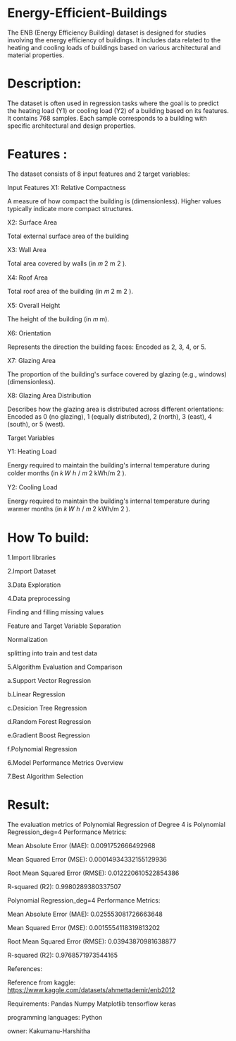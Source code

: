# Energy-Efficient-Buildings

The ENB (Energy Efficiency Building) dataset is designed for studies involving the energy efficiency of buildings. It includes data related to the heating and cooling loads of buildings based on various architectural and material properties.

# Description:
The dataset is often used in regression tasks where the goal is to predict the heating load (Y1) or cooling load (Y2) of a building based on its features.
It contains 768 samples.
Each sample corresponds to a building with specific architectural and design properties.
# Features :
The dataset consists of 8 input features and 2 target variables:

Input Features
X1: Relative Compactness 

A measure of how compact the building is (dimensionless).
Higher values typically indicate more compact structures.

X2: Surface Area

Total external surface area of the building 

X3: Wall Area

Total area covered by walls (in 
𝑚
2
m 
2
 ).
 
X4: Roof Area

Total roof area of the building (in 
𝑚
2
m 
2
 ).
 
X5: Overall Height

The height of the building (in 
𝑚
m).

X6: Orientation

Represents the direction the building faces:
Encoded as 2, 3, 4, or 5.

X7: Glazing Area

The proportion of the building's surface covered by glazing (e.g., windows) (dimensionless).

X8: Glazing Area Distribution

Describes how the glazing area is distributed across different orientations:
Encoded as 0 (no glazing), 1 (equally distributed), 2 (north), 3 (east), 4 (south), or 5 (west).

Target Variables

Y1: Heating Load

Energy required to maintain the building's internal temperature during colder months (in 
𝑘
𝑊
ℎ
/
𝑚
2
kWh/m 
2
 ).
 
Y2: Cooling Load

Energy required to maintain the building's internal temperature during warmer months (in 
𝑘
𝑊
ℎ
/
𝑚
2
kWh/m 
2
 ).
# How To build:

1.Import libraries

2.Import Dataset

3.Data Exploration

4.Data preprocessing

Finding and filling missing values

Feature and Target Variable Separation

Normalization

splitting into train and test data

5.Algorithm Evaluation and Comparison

  a.Support Vector Regression

  b.Linear Regression

  c.Desicion Tree Regression

  d.Random Forest Regression

  e.Gradient Boost Regression

  f.Polynomial Regression 
  
6.Model Performance Metrics Overview

7.Best Algorithm Selection
  
 # Result:
 The evaluation metrics of Polynomial Regression of Degree 4 is Polynomial Regression_deg=4 Performance Metrics:

Mean Absolute Error (MAE): 0.0091752666492968

Mean Squared Error (MSE): 0.00014934332155129936

Root Mean Squared Error (RMSE): 0.012220610522854386

R-squared (R2): 0.9980289380337507

Polynomial Regression_deg=4 Performance Metrics:

Mean Absolute Error (MAE): 0.025553081726663648

Mean Squared Error (MSE): 0.0015554118319813202

Root Mean Squared Error (RMSE): 0.03943870981638877

R-squared (R2): 0.9768571973544165

References:

Reference from kaggle: https://www.kaggle.com/datasets/ahmettademir/enb2012

Requirements:
Pandas
Numpy
Matplotlib 
tensorflow 
keras

programming languages:
Python

owner:
Kakumanu-Harshitha
